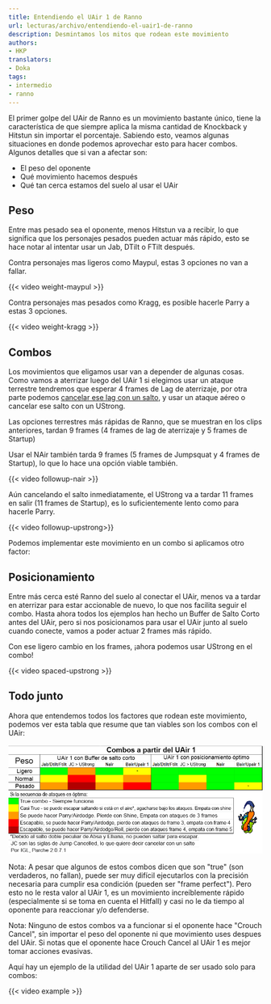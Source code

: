 ```yaml
---
title: Entendiendo el UAir 1 de Ranno
url: lecturas/archivo/entendiendo-el-uair1-de-ranno
description: Desmintamos los mitos que rodean este movimiento
authors:
- HKP
translators:
- Doka
tags:
- intermedio
- ranno
---
```


El primer golpe del UAir de Ranno es un movimiento bastante único, tiene la característica de que siempre aplica la misma cantidad de Knockback y Hitstun sin importar el porcentaje. Sabiendo esto, veamos algunas situaciones en donde podemos aprovechar esto para hacer combos. Algunos detalles que si van a afectar son:
- El peso del oponente
- Qué movimiento hacemos después
- Qué tan cerca estamos del suelo al usar el UAir

## Peso

Entre mas pesado sea el oponente, menos Hitstun va a recibir, lo que significa que los personajes pesados pueden actuar más rápido, esto se hace notar al intentar usar un Jab, DTilt o FTilt después.

Contra personajes mas ligeros como Maypul, estas 3 opciones no van a fallar.

{{< video weight-maypul >}}

Contra personajes mas pesados como Kragg, es posible hacerle Parry a estas 3 opciones.

{{< video weight-kragg >}}

## Combos

Los movimientos que eligamos usar van a depender de algunas cosas. Como vamos a aterrizar luego del UAir 1 si elegimos usar un ataque terrestre tendremos que esperar 4 frames de Lag de aterrizaje, por otra parte podemos [cancelar ese lag con un salto](/es/lecturas/entendiendo-el-lag-de-aterrizaje/#usando-el-jumpsquat), y usar un ataque aéreo o cancelar ese salto con un UStrong.

Las opciones terrestres más rápidas de Ranno, que se muestran en los clips anteriores, tardan 9 frames (4 frames de lag de aterrizaje y 5 frames de Startup) 

Usar el NAir también tarda 9 frames (5 frames de Jumpsquat y 4 frames de Startup), lo que lo hace una opción viable también.

{{< video followup-nair >}}

Aún cancelando el salto inmediatamente, el UStrong va a tardar 11 frames en salir (11 frames de Startup), es lo suficientemente lento como para hacerle Parry.

{{< video followup-upstrong>}}

Podemos implementar este movimiento en un combo si aplicamos otro factor:

## Posicionamiento

Entre más cerca esté Ranno del suelo al conectar el UAir, menos va a tardar en aterrizar para estar accionable de nuevo, lo que nos facilita seguir el combo. Hasta ahora todos los ejemplos han hecho un Buffer de Salto Corto antes del UAir, pero si nos posicionamos para usar el UAir junto al suelo cuando conecte, vamos a poder actuar 2 frames más rápido.

Con ese ligero cambio en los frames, ¡ahora podemos usar UStrong en el combo!

{{< video spaced-upstrong >}}

## Todo junto

Ahora que entendemos todos los factores que rodean este movimiento, podemos ver esta tabla que resume que tan viables son los combos con el UAir:

![Tabla resumiendo la viabilidad del UAir 1 de Ranno según el peso, movimiento y posicionamiento](img/table.es.png)

Nota: A pesar que algunos de estos combos dicen que son "true" (son verdaderos, no fallan), puede ser muy difícil ejecutarlos con la precisión necesaria para cumplir esa condición (pueden ser "frame perfect"). Pero esto no le resta valor al UAir 1, es un movimiento increíblemente rápido (especialmente si se toma en cuenta el Hitfall) y casi no le da tiempo al oponente para reaccionar y/o defenderse.

Nota: Ninguno de estos combos va a funcionar si el oponente hace "Crouch Cancel", sin importar el peso del oponente ni que movimiento uses despues del UAir. Si notas que el oponente hace Crouch Cancel al UAir 1 es mejor tomar acciones evasivas.

Aquí hay un ejemplo de la utilidad del UAir 1 aparte de ser usado solo para combos:

{{< video example >}}
